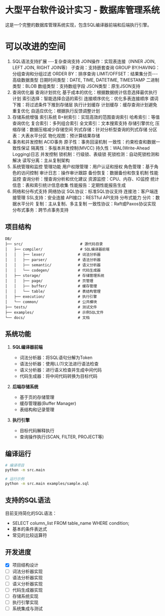 # 大型平台软件设计实习 - 数据库管理系统

这是一个完整的数据库管理系统实现，包含SQL编译器前端和后端执行引擎。

# 可以改进的空间
1. SQL语法支持扩展
---复杂查询支持
JOIN操作：实现表连接（INNER JOIN, LEFT JOIN, RIGHT JOIN等）
子查询：支持嵌套查询
GROUP BY/HAVING：分组查询和分组过滤
ORDER BY：排序查询
LIMIT/OFFSET：结果集分页---
高级数据类型
日期时间类型：DATE, TIME, DATETIME, TIMESTAMP
二进制类型：BLOB
数组类型：支持数组字段
JSON类型：原生JSON支持
2. 查询优化器
查询计划优化
基于成本的优化：根据数据统计信息选择最优执行计划
索引选择：智能选择合适的索引
连接顺序优化：优化多表连接顺序
谓词下推：将过滤条件下推到存储层
执行计划缓存
计划缓存：缓存查询计划避免重复优化
自适应优化：根据执行反馈调整计划
3. 存储系统增强
索引系统
B+树索引：实现高效的范围查询索引
哈希索引：等值查询优化
复合索引：多列组合索引
全文索引：文本搜索支持
存储引擎优化
压缩存储：数据压缩减少存储空间
列式存储：针对分析型查询的列式存储
分区表：大表水平分区
物化视图：预计算结果存储
4. 事务和并发控制
ACID事务
原子性：事务回滚机制
一致性：约束检查和数据一致性保证
隔离性：多版本并发控制(MVCC)
持久性：WAL(Write-Ahead Logging)日志
并发控制
锁机制：行级锁、表级锁
死锁检测：自动死锁检测和解决
读写分离：主从复制架构
5. 系统管理和监控
管理功能
用户权限管理：用户认证和授权
角色管理：基于角色的访问控制
审计日志：操作审计跟踪
备份恢复：数据备份和恢复机制
性能监控
查询分析：慢查询分析和优化建议
资源监控：CPU、内存、IO监控
统计信息：表和索引统计信息收集
性能报告：定期性能报告生成
6. 网络和分布式支持
网络协议
SQL协议：标准SQL协议支持
连接池：客户端连接管理
SSL支持：安全连接
API接口：RESTful API支持
分布式能力
分片：数据水平分片
复制：主从复制、多主复制
一致性协议：Raft或Paxos协议实现
分布式事务：跨节点事务支持





## 项目结构

```
DB/
├── src/                          # 源代码目录
│   ├── compiler/                 # SQL编译器前端
│   │   ├── lexer/               # 词法分析器
│   │   ├── parser/              # 语法分析器
│   │   ├── semantic/            # 语义分析器
│   │   └── codegen/             # 代码生成器
│   ├── storage/                 # 存储管理系统
│   │   ├── page/                # 页管理
│   │   ├── buffer/              # 缓存管理
│   │   └── table/               # 表结构管理
│   ├── execution/               # 执行引擎
│   └── common/                  # 公共模块
├── tests/                       # 测试文件
├── examples/                    # 示例SQL文件
└── docs/                        # 文档

```

## 系统功能

1. **SQL编译器前端**
   - 词法分析器：将SQL语句分解为Token
   - 语法分析器：使用LL(1)文法进行语法检查
   - 语义分析器：进行语义检查并生成中间代码
   - 代码生成器：将中间代码转换为目标代码

2. **后端存储系统**
   - 基于页的存储管理
   - 缓存管理器(Buffer Manager)
   - 表结构和记录管理

3. **执行引擎**
   - 目标代码解释执行
   - 查询操作执行(SCAN, FILTER, PROJECT等)

## 编译运行

```bash
# 编译项目
python -m src.main

# 运行示例
python -m src.main examples/sample.sql
```

## 支持的SQL语法

目前支持简化的SQL语法：
- SELECT column_list FROM table_name WHERE condition;
- 基本的条件表达式
- 常见的比较运算符

## 开发进度

- [x] 项目结构设计
- [ ] 词法分析器实现
- [ ] 语法分析器实现
- [ ] 语义分析器实现
- [ ] 代码生成器实现
- [ ] 存储系统实现
- [ ] 执行引擎实现
- [ ] 系统集成与测试
